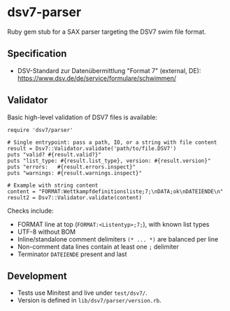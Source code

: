 # dsv7-parser

Ruby gem stub for a SAX parser targeting the DSV7 swim file format.

## Specification

- DSV-Standard zur Datenübermittlung "Format 7" (external, DE): https://www.dsv.de/de/service/formulare/schwimmen/

## Validator

Basic high-level validation of DSV7 files is available:

```
require 'dsv7/parser'

# Single entrypoint: pass a path, IO, or a string with file content
result = Dsv7::Validator.validate('path/to/file.DSV7')
puts "valid? #{result.valid?}"
puts "list_type: #{result.list_type}, version: #{result.version}"
puts "errors:   #{result.errors.inspect}"
puts "warnings: #{result.warnings.inspect}"

# Example with string content
content = "FORMAT:Wettkampfdefinitionsliste;7;\nDATA;ok\nDATEIENDE\n"
result2 = Dsv7::Validator.validate(content)
```

Checks include:

- FORMAT line at top (`FORMAT:<Listentyp>;7;`), with known list types
- UTF-8 without BOM
- Inline/standalone comment delimiters `(* ... *)` are balanced per line
- Non-comment data lines contain at least one `;` delimiter
- Terminator `DATEIENDE` present and last

## Development

- Tests use Minitest and live under `test/dsv7/`.
- Version is defined in `lib/dsv7/parser/version.rb`.
